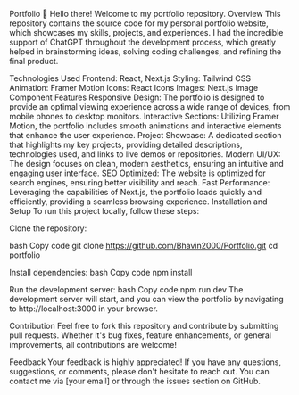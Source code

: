 Portfolio 👋
Hello there! Welcome to my portfolio repository.
Overview
This repository contains the source code for my personal portfolio website, which showcases my skills, projects, and experiences. I had the incredible support of ChatGPT throughout the development process, which greatly helped in brainstorming ideas, solving coding challenges, and refining the final product.

Technologies Used
Frontend: React, Next.js
Styling: Tailwind CSS
Animation: Framer Motion
Icons: React Icons
Images: Next.js Image Component
Features
Responsive Design: The portfolio is designed to provide an optimal viewing experience across a wide range of devices, from mobile phones to desktop monitors.
Interactive Sections: Utilizing Framer Motion, the portfolio includes smooth animations and interactive elements that enhance the user experience.
Project Showcase: A dedicated section that highlights my key projects, providing detailed descriptions, technologies used, and links to live demos or repositories.
Modern UI/UX: The design focuses on clean, modern aesthetics, ensuring an intuitive and engaging user interface.
SEO Optimized: The website is optimized for search engines, ensuring better visibility and reach.
Fast Performance: Leveraging the capabilities of Next.js, the portfolio loads quickly and efficiently, providing a seamless browsing experience.
Installation and Setup
To run this project locally, follow these steps:

Clone the repository:

bash
Copy code
git clone https://github.com/Bhavin2000/Portfolio.git
cd portfolio


Install dependencies:
bash
Copy code
npm install


Run the development server:
bash
Copy code
npm run dev
The development server will start, and you can view the portfolio by navigating to http://localhost:3000 in your browser.

Contribution
Feel free to fork this repository and contribute by submitting pull requests. Whether it's bug fixes, feature enhancements, or general improvements, all contributions are welcome!

Feedback
Your feedback is highly appreciated! If you have any questions, suggestions, or comments, please don't hesitate to reach out. You can contact me via [your email] or through the issues section on GitHub.
